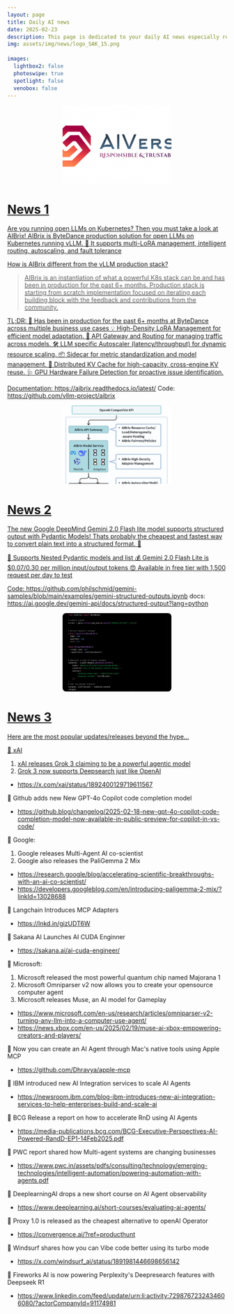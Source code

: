 ```yaml
---
layout: page
title: Daily AI news
date: 2025-02-23
description: This page is dedicated to your daily AI news especially related to Agents, LLMs, and Agentic AI
img: assets/img/news/logo_SAK_15.png

images:
  lightbox2: false
  photoswipe: true
  spotlight: false
  venobox: false
---
```



<div style="display: flex; justify-content: center; align-items: center;">
  <div class="pswp-gallery pswp-gallery--single-column" id="gallery--news" style="display: flex; gap: 10px; flex-wrap: wrap; justify-content: center;">
    <a href="/assets/img/news/logo_SAK_15.png"
      data-pswp-width="1200" 
      data-pswp-height="800"
      target="_blank">
      <img src="/assets/img/news/logo_SAK_15.png" 
           alt="Comapny Logo" 
           style="width: 250px; height: 180px; object-fit: cover; border-radius: 8px;" />
  </div>
</div>

<h1> News 1 </h1>

Are you running open LLMs on Kubernetes? Then you must take a look at AIBrix! AIBrix is ByteDance production solution for open LLMs on Kubernetes running vLLM. 👀 It supports multi-LoRA management, intelligent routing, autoscaling, and fault tolerance

How is AIBrix different from the vLLM production stack?
> AIBrix is an instantiation of what a powerful K8s stack can be and has been in production for the past 6+ months. Production stack is starting from scratch implementation focused on iterating each building block with the feedback and contributions from the community.

TL;DR:
🥳 Has been in production for the past 6+ months at ByteDance across multiple business use cases
💡 High-Density LoRA Management for efficient model adaptation.
🚦 API Gateway and Routing for managing traffic across models.
🛠️ LLM specific Autoscaler (latency/throughput) for dynamic resource scaling.
📦 Sidecar for metric standardization and model management.
💾 Distributed KV Cache for high-capacity, cross-engine KV reuse.
🩺 GPU Hardware Failure Detection for proactive issue identification.

Documentation: https://aibrix.readthedocs.io/latest/
Code: https://github.com/vllm-project/aibrix

<div style="display: flex; justify-content: center; align-items: center;">
  <div class="pswp-gallery pswp-gallery--single-column" id="gallery--news" style="display: flex; gap: 10px; flex-wrap: wrap; justify-content: center;">
    <a href="/assets/img/news/AI news/1.jpg"
      data-pswp-width="1200" 
      data-pswp-height="800"
      target="_blank">
      <img src="/assets/img/news/AI news/1.jpg" 
           alt="Byte Dance" 
           style="width: 250px; height: 180px; object-fit: cover; border-radius: 8px;" />
  </div>
</div>

<h1> News 2 </h1>

The new Google DeepMind Gemini 2.0 Flash lite model supports structured output with Pydantic Models! Thats probably the cheapest and fastest way to convert plain text into a structured format. 👀

🪺 Supports Nested Pydantic models and list
💰 Gemini 2.0 Flash Lite is $0.07/0.30 per million input/output tokens
😍 Available in free tier with 1,500 request per day to test

Code: https://github.com/philschmid/gemini-samples/blob/main/examples/gemini-structured-outputs.ipynb
docs: https://ai.google.dev/gemini-api/docs/structured-output?lang=python

<div style="display: flex; justify-content: center; align-items: center;">
  <div class="pswp-gallery pswp-gallery--single-column" id="gallery--news" style="display: flex; gap: 10px; flex-wrap: wrap; justify-content: center;">
    <a href="/assets/img/news/AI news/2.jpg"
      data-pswp-width="1200" 
      data-pswp-height="800"
      target="_blank">
      <img src="/assets/img/news/AI news/2.jpg" 
           alt="Google Gemini 2.0" 
           style="width: 250px; height: 180px; object-fit: cover; border-radius: 8px;" />
  </div>
</div>

<h1> News 3 </h1>

Here are the most popular updates/releases beyond the hype...

📌 xAI 
1. xAI releases Grok 3 claiming to be a powerful agentic model
2. Grok 3 now supports Deepsearch just like OpenAI
- https://x.com/xai/status/1892400129719611567

📌 Github adds new New GPT-4o Copilot code completion model
- https://github.blog/changelog/2025-02-18-new-gpt-4o-copilot-code-completion-model-now-available-in-public-preview-for-copilot-in-vs-code/

📌 Google:
1. Google releases Multi-Agent AI co-scientist
2. Google also releases the PaliGemma 2 Mix
- https://research.google/blog/accelerating-scientific-breakthroughs-with-an-ai-co-scientist/
- https://developers.googleblog.com/en/introducing-paligemma-2-mix/?linkId=13028688

📌 Langchain Introduces MCP Adapters
- https://lnkd.in/gizUDT6W

📌 Sakana AI Launches AI CUDA Enginner
- https://sakana.ai/ai-cuda-engineer/

📌 Microsoft:
1. Microsoft released the most powerful quantum chip named Majorana 1
2. Microsoft Omniparser v2 now allows you to create your opensource computer agent
3. Microsoft releases Muse, an AI model for Gameplay
- https://www.microsoft.com/en-us/research/articles/omniparser-v2-turning-any-llm-into-a-computer-use-agent/
- https://news.xbox.com/en-us/2025/02/19/muse-ai-xbox-empowering-creators-and-players/

📌 Now you can create an AI Agent through Mac's native tools using Apple MCP
- https://github.com/Dhravya/apple-mcp

📌 IBM introduced new AI Integration services to scale AI Agents
- https://newsroom.ibm.com/blog-ibm-introduces-new-ai-integration-services-to-help-enterprises-build-and-scale-ai

📌 BCG Release a report on how to accelerate RnD using AI Agents
- https://media-publications.bcg.com/BCG-Executive-Perspectives-AI-Powered-RandD-EP1-14Feb2025.pdf

📌 PWC report shared how Multi-agent systems are changing businesses
- https://www.pwc.in/assets/pdfs/consulting/technology/emerging-technologies/intelligent-automation/powering-automation-with-agents.pdf

📌 DeeplearningAI drops a new short course on AI Agent observability
- https://www.deeplearning.ai/short-courses/evaluating-ai-agents/

📌 Proxy 1.0 is released as the cheapest alternative to openAI Operator
- https://convergence.ai/?ref=producthunt

📌 Windsurf shares how you can Vibe code better using its turbo mode
- https://x.com/windsurf_ai/status/1891981446698656142

📌 Fireworks AI is now powering Perplexity's Deepresearch features with Deepseek R1
- https://www.linkedin.com/feed/update/urn:li:activity:7298767232434606080/?actorCompanyId=91174981